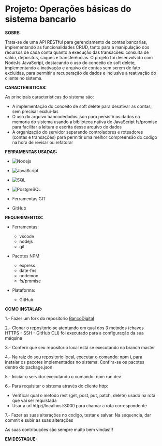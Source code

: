 # Projeto: Operações básicas do sistema bancario

**SOBRE:**

Trata-se de uma API RESTful para gerenciamento de contas bancarias, implementando as funcionalidades CRUD, tanto para a manipulação dos recursos de cada conta quanto a execução das transacões: consulta de saldo, depositos, saques e transferências. O projeto foi desenvolvido com NodeJs JavaScript, destacando o uso do conceito de soft delete, implementando a inativação e arquivo de contas sem serem de fato excluidas, para permitir a recuperação de dados e inclusive a reativação do cliente no sistema.

**CARACTERISTICAS:**

As principais caracteristicas do sistema são: 

- A implementação do conceito de soft delete para desativar as contas, sem precisar exclui-las
- O uso do arquivo bancodedados.json para persistir os dados na memoria do sistema usando a biblioteca nativa de JavaScript fs/promise para facilitar a leitura e escrita desse arquivo de dados
- A organização do servidor separando controladores e roteadores (contas e transações) para permitir uma melhor compreensão do codigo na hora de revisar ou refatorar

**FERRAMENTAS USADAS:**

   * ![Nodejs](https://img.shields.io/badge/Node%20js-339933?style=style=for-the-badge&logo=nodedotjs&logoColor=white) 

   * ![JavaScript](https://img.shields.io/badge/JavaScript-008B8B?style=for-the-badge&logo=javascript&logoColor=F7DF1E) 

   * ![SQL](https://img.shields.io/badge/MySQL-8B0000?style=for-the-badge&logo=mysql&logoColor=white)

   * ![PostgreSQL](https://img.shields.io/badge/PostgreSQL-000080?style=for-the-badge&logo=postgresql&logoColor=white)

   * Ferramentas GIT

   * GitHub
     

**REQUERIMENTOS:**

* Ferramentas:
  * vscode
  * nodejs
  * git
 
* Pacotes NPM:
  * express
  * date-fns
  * nodemon
  * fs/promise

* Plataforma:
  * GitHub 

**COMO INSTALAR:**

1.- Fazer um fork do repositorio [BancoDigital](https://github.com/javiergonzalez55/banco-digital)

2.- Clonar o repositorio se atentando em qual dos 3 metodos (chaves HTTPS - SSH - GitHub CLI) foi executado 
    para a configuração da sua máquina

3.- Conferir que seu repositorio local está se executando na branch master

4.- Na raiz do seu repositorio local, executar o comando: npm i, para instalar os pacotes implementados no sistema. Confira-se os pacotes dentro 
    do package.json

5.- Iniciar o servidor executando o comando: npm run dev 

6.- Para requisitar o sistema através do cliente http: 
- Verificar qual o metodo rest (get, post, put, patch, delete) usado na rota que vai ser requistada
- Usar a url http://localhost:3000 para chamar a rota correspondente

7.- Fazer as suas alterações no codigo, testar e salvar. Na sequencia, dar commit e subir as suas alterações

As suas contribuções são sempre muito bem vindas!!!



**EM DESTAQUE:**










